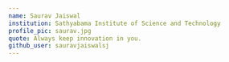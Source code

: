 ```yaml
---
name: Saurav Jaiswal
institution: Sathyabama Institute of Science and Technology
profile_pic: saurav.jpg
quote: Always keep innovation in you.
github_user: sauravjaiswalsj
---
```


